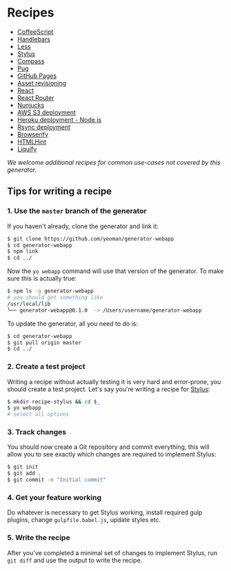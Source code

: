 # Recipes

- [CoffeeScript](coffeescript.md)
- [Handlebars](handlebars.md)
- [Less](less.md)
- [Stylus](stylus.md)
- [Compass](compass.md)
- [Pug](pug.md)
- [GitHub Pages](gh-pages.md)
- [Asset revisioning](asset-revisioning.md)
- [React](react.md)
- [React Router](react-router.md)
- [Nunjucks](nunjucks.md)
- [AWS S3 deployment](aws-s3-deployment.md)
- [Heroku deployment - Node.js](node-heroku.md)
- [Rsync deployment](rsync-deploy.md)
- [Browserify](browserify.md)
- [HTMLHint](htmlhint.md)
- [Liquify](liquify.md)

*We welcome additional recipes for common use-cases not covered by this generator.*

## Tips for writing a recipe

### 1. Use the `master` branch of the generator

If you haven't already, clone the generator and link it:

```sh
$ git clone https://github.com/yeoman/generator-webapp
$ cd generator-webapp
$ npm link
$ cd ../
```

Now the `yo webapp` command will use that version of the generator. To make sure this is actually true:

```sh
$ npm ls -g generator-webapp
# you should get something like
/usr/local/lib
└── generator-webapp@0.1.0  -> /Users/username/generator-webapp
```

To update the generator, all you need to do is:

```sh
$ cd generator-webapp
$ git pull origin master
$ cd ../
```

### 2. Create a test project

Writing a recipe without actually testing it is very hard and error-prone, you should create a test project. Let's say you're writing a recipe for [Stylus](http://learnboost.github.io/stylus/):

```sh
$ mkdir recipe-stylus && cd $_
$ yo webapp
# select all options
```

### 3. Track changes

You should now create a Git repository and commit everything, this will allow you to see exactly which changes are required to implement Stylus:

```sh
$ git init
$ git add .
$ git commit -m "Initial commit"
```

### 4. Get your feature working

Do whatever is necessary to get Stylus working, install required gulp plugins, change `gulpfile.babel.js`, update styles etc.

### 5. Write the recipe

After you've completed a minimal set of changes to implement Stylus, run `git diff` and use the output to write the recipe.
